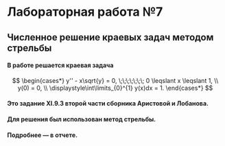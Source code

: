 # Лабораторная работа №7
## Численное решение краевых задач методом стрельбы

#### В работе решается краевая задача 
$$
	\begin{cases*}
		y'' - x\sqrt{y} = 0, \;\;\;\;\;\;\; 0 \leqslant x \leqslant 1, \\
		y(0) = 0, \\
		\displaystyle\int\limits_{0}^{1} y(x)dx = 1.
	\end{cases*}
$$
#### Это задание **XI.9.3** второй части сборника Аристовой и Лобанова.

#### Для решения был использован метод стрельбы.

#### Подробнее — в отчете.